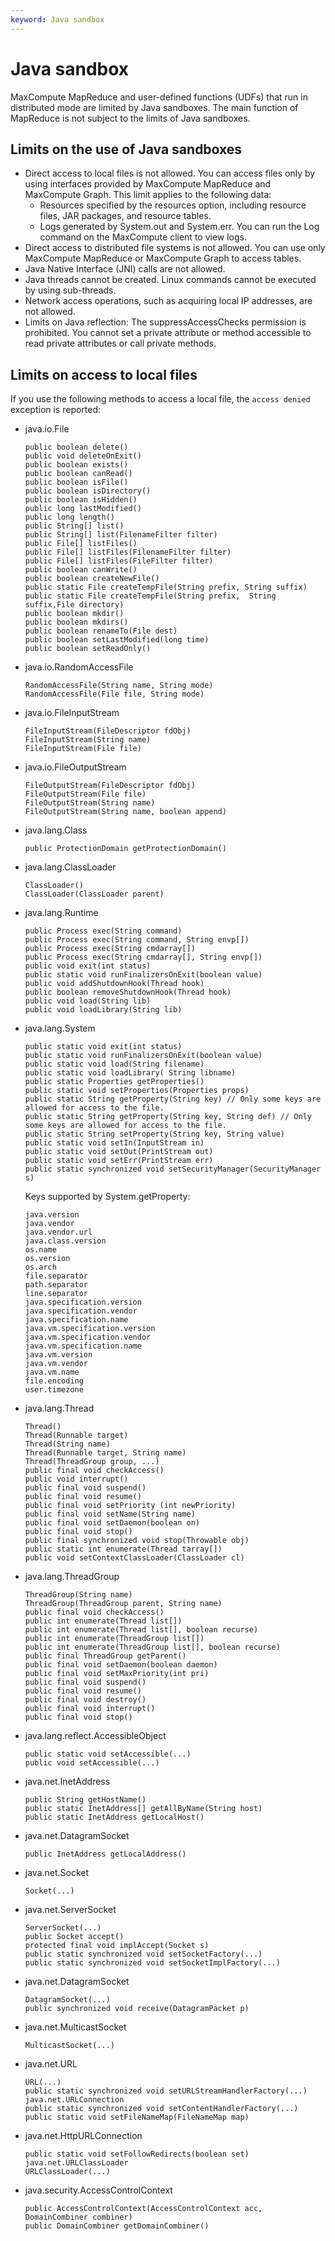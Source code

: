 ```yaml
---
keyword: Java sandbox
---
```


# Java sandbox

MaxCompute MapReduce and user-defined functions \(UDFs\) that run in distributed mode are limited by Java sandboxes. The main function of MapReduce is not subject to the limits of Java sandboxes.

## Limits on the use of Java sandboxes

-   Direct access to local files is not allowed. You can access files only by using interfaces provided by MaxCompute MapReduce and MaxCompute Graph. This limit applies to the following data:
    -   Resources specified by the resources option, including resource files, JAR packages, and resource tables.
    -   Logs generated by System.out and System.err. You can run the Log command on the MaxCompute client to view logs.
-   Direct access to distributed file systems is not allowed. You can use only MaxCompute MapReduce or MaxCompute Graph to access tables.
-   Java Native Interface \(JNI\) calls are not allowed.
-   Java threads cannot be created. Linux commands cannot be executed by using sub-threads.
-   Network access operations, such as acquiring local IP addresses, are not allowed.
-   Limits on Java reflection: The suppressAccessChecks permission is prohibited. You cannot set a private attribute or method accessible to read private attributes or call private methods.

## Limits on access to local files

If you use the following methods to access a local file, the `access denied` exception is reported:

-   java.io.File

    ```
    public boolean delete()
    public void deleteOnExit()
    public boolean exists()
    public boolean canRead()
    public boolean isFile()
    public boolean isDirectory()
    public boolean isHidden()
    public long lastModified()
    public long length()
    public String[] list()
    public String[] list(FilenameFilter filter)
    public File[] listFiles()
    public File[] listFiles(FilenameFilter filter)
    public File[] listFiles(FileFilter filter)
    public boolean canWrite()
    public boolean createNewFile()
    public static File createTempFile(String prefix, String suffix)
    public static File createTempFile(String prefix,  String suffix,File directory)
    public boolean mkdir()
    public boolean mkdirs()
    public boolean renameTo(File dest)
    public boolean setLastModified(long time)
    public boolean setReadOnly()
    ```

-   java.io.RandomAccessFile

    ```
    RandomAccessFile(String name, String mode)
    RandomAccessFile(File file, String mode)
    ```

-   java.io.FileInputStream

    ```
    FileInputStream(FileDescriptor fdObj)
    FileInputStream(String name)
    FileInputStream(File file)
    ```

-   java.io.FileOutputStream

    ```
    FileOutputStream(FileDescriptor fdObj)
    FileOutputStream(File file)
    FileOutputStream(String name)
    FileOutputStream(String name, boolean append)
    ```

-   java.lang.Class

    ```
    public ProtectionDomain getProtectionDomain()
    ```

-   java.lang.ClassLoader

    ```
    ClassLoader()
    ClassLoader(ClassLoader parent)
    ```

-   java.lang.Runtime

    ```
    public Process exec(String command)
    public Process exec(String command, String envp[])
    public Process exec(String cmdarray[])
    public Process exec(String cmdarray[], String envp[])
    public void exit(int status)
    public static void runFinalizersOnExit(boolean value)
    public void addShutdownHook(Thread hook)
    public boolean removeShutdownHook(Thread hook)
    public void load(String lib)
    public void loadLibrary(String lib)
    ```

-   java.lang.System

    ```
    public static void exit(int status)
    public static void runFinalizersOnExit(boolean value)
    public static void load(String filename)
    public static void loadLibrary( String libname)
    public static Properties getProperties()
    public static void setProperties(Properties props)
    public static String getProperty(String key) // Only some keys are allowed for access to the file.
    public static String getProperty(String key, String def) // Only some keys are allowed for access to the file.
    public static String setProperty(String key, String value)
    public static void setIn(InputStream in)
    public static void setOut(PrintStream out)
    public static void setErr(PrintStream err)
    public static synchronized void setSecurityManager(SecurityManager s)
    ```

    Keys supported by System.getProperty:

    ```
    java.version
    java.vendor
    java.vendor.url
    java.class.version
    os.name
    os.version
    os.arch
    file.separator
    path.separator
    line.separator
    java.specification.version
    java.specification.vendor
    java.specification.name
    java.vm.specification.version
    java.vm.specification.vendor
    java.vm.specification.name
    java.vm.version
    java.vm.vendor
    java.vm.name
    file.encoding
    user.timezone
    ```

-   java.lang.Thread

    ```
    Thread()
    Thread(Runnable target)
    Thread(String name)
    Thread(Runnable target, String name)
    Thread(ThreadGroup group, ...)
    public final void checkAccess()
    public void interrupt()
    public final void suspend()
    public final void resume()
    public final void setPriority (int newPriority)
    public final void setName(String name)
    public final void setDaemon(boolean on)
    public final void stop()
    public final synchronized void stop(Throwable obj)
    public static int enumerate(Thread tarray[])
    public void setContextClassLoader(ClassLoader cl)
    ```

-   java.lang.ThreadGroup

    ```
    ThreadGroup(String name)
    ThreadGroup(ThreadGroup parent, String name)
    public final void checkAccess()
    public int enumerate(Thread list[])
    public int enumerate(Thread list[], boolean recurse)
    public int enumerate(ThreadGroup list[])
    public int enumerate(ThreadGroup list[], boolean recurse)
    public final ThreadGroup getParent()
    public final void setDaemon(boolean daemon)
    public final void setMaxPriority(int pri)
    public final void suspend()
    public final void resume()
    public final void destroy()
    public final void interrupt()
    public final void stop()
    ```

-   java.lang.reflect.AccessibleObject

    ```
    public static void setAccessible(...)
    public void setAccessible(...)
    ```

-   java.net.InetAddress

    ```
    public String getHostName()
    public static InetAddress[] getAllByName(String host)
    public static InetAddress getLocalHost()
    ```

-   java.net.DatagramSocket

    ```
    public InetAddress getLocalAddress()
    ```

-   java.net.Socket

    ```
    Socket(...)
    ```

-   java.net.ServerSocket

    ```
    ServerSocket(...)
    public Socket accept()
    protected final void implAccept(Socket s)
    public static synchronized void setSocketFactory(...)
    public static synchronized void setSocketImplFactory(...)
    ```

-   java.net.DatagramSocket

    ```
    DatagramSocket(...)
    public synchronized void receive(DatagramPacket p)
    ```

-   java.net.MulticastSocket

    ```
    MulticastSocket(...)
    ```

-   java.net.URL

    ```
    URL(...)
    public static synchronized void setURLStreamHandlerFactory(...)
    java.net.URLConnection
    public static synchronized void setContentHandlerFactory(...)
    public static void setFileNameMap(FileNameMap map)
    ```

-   java.net.HttpURLConnection

    ```
    public static void setFollowRedirects(boolean set)
    java.net.URLClassLoader
    URLClassLoader(...)
    ```

-   java.security.AccessControlContext

    ```
    public AccessControlContext(AccessControlContext acc, DomainCombiner combiner)
    public DomainCombiner getDomainCombiner()
    ```


